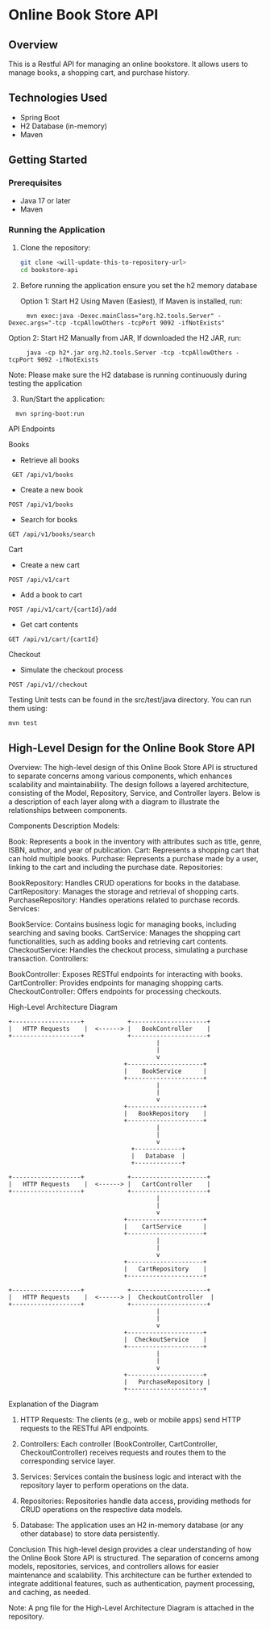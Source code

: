 # Online Book Store API

## Overview
This is a Restful API for managing an online bookstore. It allows users to manage books, a shopping cart, and purchase history.

## Technologies Used
- Spring Boot
- H2 Database (in-memory)
- Maven

## Getting Started

### Prerequisites
- Java 17 or later
- Maven

### Running the Application
1. Clone the repository:
   ```bash
   git clone <will-update-this-to-repository-url>
   cd bookstore-api
   
2. Before running the application ensure you set the h2 memory database


   Option 1: Start H2 Using Maven (Easiest), If Maven is installed, run:
```
     mvn exec:java -Dexec.mainClass="org.h2.tools.Server" -Dexec.args="-tcp -tcpAllowOthers -tcpPort 9092 -ifNotExists"
```
   Option 2: Start H2 Manually from JAR, If  downloaded the H2 JAR, run:

```
     java -cp h2*.jar org.h2.tools.Server -tcp -tcpAllowOthers -tcpPort 9092 -ifNotExists

```

Note: Please make sure the H2 database is running continuously during testing the application

3. Run/Start the application:
  ```bash
    mvn spring-boot:run
 ```

API Endpoints

Books

- Retrieve all books
```
 GET /api/v1/books 
```
- Create a new book
```
POST /api/v1/books
```
- Search for books
```
GET /api/v1/books/search 
```

Cart

- Create a new cart
```
POST /api/v1/cart
```
- Add a book to cart
```
POST /api/v1/cart/{cartId}/add 
```
- Get cart contents
```
GET /api/v1/cart/{cartId}
```

Checkout

- Simulate the checkout process
```
POST /api/v1//checkout
```

Testing
Unit tests can be found in the src/test/java directory. You can run them using:

````
mvn test
````

## High-Level Design for the Online Book Store API

Overview:
The high-level design of this Online Book Store API is structured to separate concerns among various components, which enhances scalability and maintainability. The design follows a layered architecture, consisting of the Model, Repository, Service, and Controller layers. Below is a description of each layer along with a diagram to illustrate the relationships between components.

Components Description
Models:

Book: Represents a book in the inventory with attributes such as title, genre, ISBN, author, and year of publication.
Cart: Represents a shopping cart that can hold multiple books.
Purchase: Represents a purchase made by a user, linking to the cart and including the purchase date.
Repositories:

BookRepository: Handles CRUD operations for books in the database.
CartRepository: Manages the storage and retrieval of shopping carts.
PurchaseRepository: Handles operations related to purchase records.
Services:

BookService: Contains business logic for managing books, including searching and saving books.
CartService: Manages the shopping cart functionalities, such as adding books and retrieving cart contents.
CheckoutService: Handles the checkout process, simulating a purchase transaction.
Controllers:

BookController: Exposes RESTful endpoints for interacting with books.
CartController: Provides endpoints for managing shopping carts.
CheckoutController: Offers endpoints for processing checkouts.

High-Level Architecture Diagram

```
+-------------------+            +---------------------+
|   HTTP Requests    |  <------> |   BookController    |
+-------------------+            +---------------------+
                                         |
                                         | 
                                         v
                                +---------------------+
                                |    BookService      |
                                +---------------------+
                                         |
                                         |
                                         v
                                +---------------------+
                                |   BookRepository    |
                                +---------------------+
                                         |
                                         |
                                         v
                                  +-------------+
                                  |   Database  |
                                  +-------------+

+-------------------+            +---------------------+
|   HTTP Requests    |  <------> |   CartController    |
+-------------------+            +---------------------+
                                         |
                                         |
                                         v
                                +---------------------+
                                |    CartService      |
                                +---------------------+
                                         |
                                         |
                                         v
                                +---------------------+
                                |   CartRepository    |
                                +---------------------+

+-------------------+            +---------------------+
|   HTTP Requests    |  <------> |  CheckoutController  |
+-------------------+            +---------------------+
                                         |
                                         |
                                         v
                                +---------------------+
                                |  CheckoutService    |
                                +---------------------+
                                         |
                                         |
                                         v
                                +---------------------+
                                |   PurchaseRepository |
                                +---------------------+
```

Explanation of the Diagram

1. HTTP Requests: The clients (e.g., web or mobile apps) send HTTP requests to the RESTful API endpoints.

2. Controllers: Each controller (BookController, CartController, CheckoutController) receives requests and routes them to the corresponding service layer.

3. Services: Services contain the business logic and interact with the repository layer to perform operations on the data.

4. Repositories: Repositories handle data access, providing methods for CRUD operations on the respective data models.

5. Database: The application uses an H2 in-memory database (or any other database) to store data persistently.

Conclusion
This high-level design provides a clear understanding of how the Online Book Store API is structured. The separation of concerns among models, repositories, services, and controllers allows for easier maintenance and scalability. This architecture can be further extended to integrate additional features, such as authentication, payment processing, and caching, as needed.

Note: A png file for the High-Level Architecture Diagram is attached in the repository.